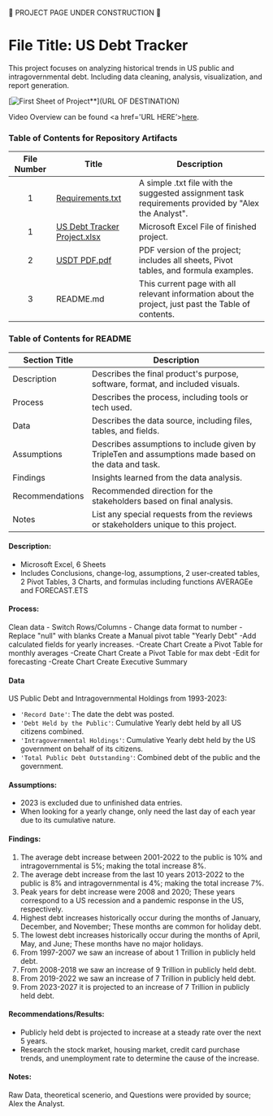 
🚧 PROJECT PAGE UNDER CONSTRUCTION 🚧

# File Title: US Debt Tracker

This project focuses on analyzing historical trends in US public and intragovernmental debt.
Including data cleaning, analysis, visualization, and report generation.

[<img src="https://github.com/Tiffany-Bergett/Data_Projects_Personal_Projects/blob/main/Images/USDT.1.ES.png" alt="First Sheet of Project**">](URL OF DESTINATION)

Video Overview can be found <a href='URL HERE’><u>here</u>.</a>

### Table of Contents for Repository Artifacts
| File Number | Title | Description |
| :-----------: | ----------- |----------- |
| 1 | [Requirements.txt](https://github.com/Tiffany-Bergett/Data_Projects_Personal_Projects/blob/main/US%20Debt%20Tracker/Requirements.txt) | A simple .txt file with the suggested assignment task requirements provided by "Alex the Analyst". |
| 1 | [US Debt Tracker Project.xlsx](https://github.com/Tiffany-Bergett/Data_Projects_Personal_Projects/blob/main/US%20Debt%20Tracker/US%20Debt%20Tracker%20Project.xlsx) | Microsoft Excel File of finished project. |
| 2 | [USDT PDF.pdf](https://github.com/Tiffany-Bergett/Data_Projects_Personal_Projects/blob/main/US%20Debt%20Tracker/USDT%20PDF.pdf) | PDF version of the project; includes all sheets, Pivot tables, and formula examples. |
| 3 | README.md | This current page with all relevant information about the project, just past the Table of contents. |

### Table of Contents for README
| Section Title | Description |
| ----------- |----------- |
| Description | Describes the final product's purpose, software, format, and included visuals. |
| Process | Describes the process, including tools or tech used. |
| Data | Describes the data source, including files, tables, and fields. |
| Assumptions | Describes assumptions to include given by TripleTen and assumptions made based on the data and task. |
| Findings | Insights learned from the data analysis. |
| Recommendations | Recommended direction for the stakeholders based on final analysis. |
| Notes | List any special requests from the reviews or stakeholders unique to this project. |

#### Description:
- Microsoft Excel, 6 Sheets
- Includes Conclusions, change-log, assumptions, 2 user-created tables, 2 Pivot Tables, 3 Charts, and formulas including functions AVERAGEe and FORECAST.ETS

#### Process:
Clean data
        - Switch Rows/Columns
        - Change data format to number
        -Replace "null" with blanks
Create a Manual pivot  table  "Yearly Debt"
        -Add calculated fields for yearly increases.
        -Create Chart
Create a Pivot Table for monthly averages
        -Create Chart
Create a Pivot Table for max debt
        -Edit for forecasting
        -Create Chart
Create Executive Summary

#### Data
US Public Debt and Intragovernmental Holdings from 1993-2023:
- `'Record Date'`: The date the debt was posted.
- `'Debt Held by the Public'`: Cumulative Yearly debt held by all US citizens combined.
- `'Intragovernmental Holdings'`: Cumulative Yearly debt held by the US government on behalf of its citizens.
- `'Total Public Debt Outstanding'`: Combined debt of the public and the government.

#### Assumptions:
- 2023 is excluded due to unfinished data entries.
- When looking for a yearly change, only need the last day of each year due to its cumulative nature.

#### Findings:
1) The average debt increase between 2001-2022 to the public is 10% and intragovernmental is 5%; making the total increase 8%.						
2)  The average debt increase from the last 10 years 2013-2022 to the public is 8% and intragovernmental is 4%; making the total increase 7%.						
3) Peak years for debt increase were 2008 and 2020; These years correspond to a US recession and a pandemic response in the US, respectively.											
4) Highest debt increases historically occur during the months of January, December, and November; These months are common for holiday debt.						
5) The lowest debt increases historically occur during the months of April, May, and June; These months have no major holidays.											
6) From 1997-2007 we saw an increase of about 1 Trillion in publicly held debt.						
7) From 2008-2018 we saw an increase of 9 Trillion in publicly held debt.						
8) From 2019-2022 we saw an increase of 7 Trillion in publicly held debt.						
9) From 2023-2027 it is projected to an increase of 7 Trillion in publicly held debt.						

#### Recommendations/Results:
- Publicly held debt is projected to increase at a steady rate over the next 5 years.						
- Research the stock market, housing market, credit card purchase trends, and unemployment rate to determine the cause of the increase.						

#### Notes:
Raw Data, theoretical scenerio, and Questions were provided by source; Alex the Analyst.
